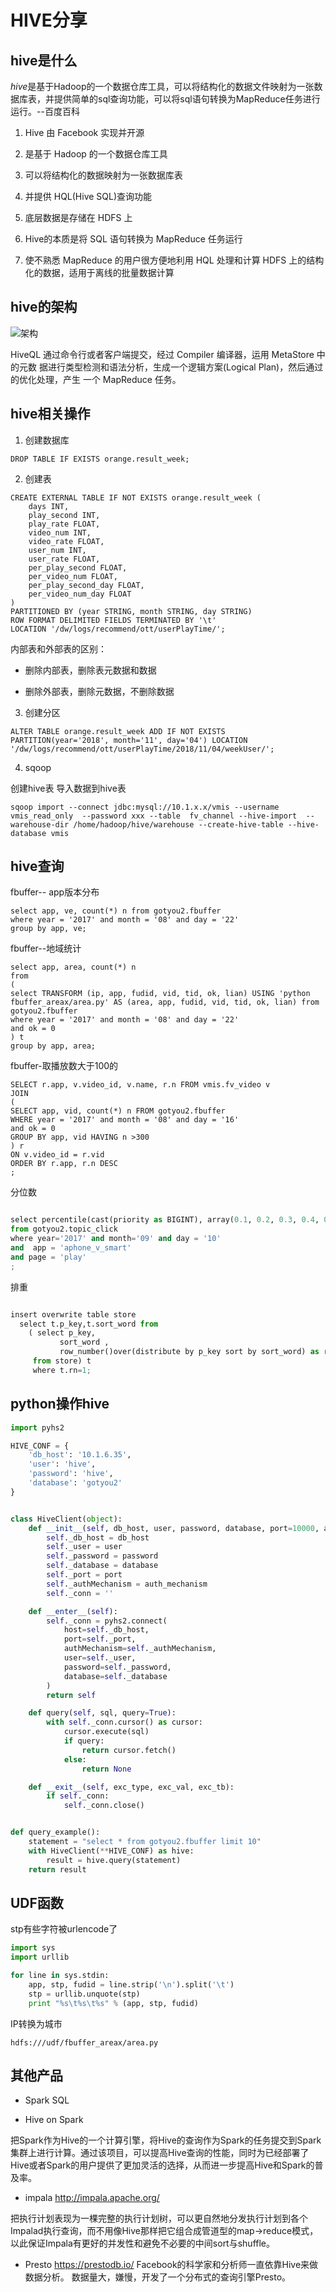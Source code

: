 # HIVE分享

## hive是什么

*hive*是基于Hadoop的一个数据仓库工具，可以将结构化的数据文件映射为一张数据库表，并提供简单的sql查询功能，可以将sql语句转换为MapReduce任务进行运行。--百度百科

1. Hive 由 Facebook 实现并开源

2. 是基于 Hadoop 的一个数据仓库工具

3. 可以将结构化的数据映射为一张数据库表

4. 并提供 HQL(Hive SQL)查询功能

5. 底层数据是存储在 HDFS 上

6. Hive的本质是将 SQL 语句转换为 MapReduce 任务运行

7. 使不熟悉 MapReduce 的用户很方便地利用 HQL 处理和计算 HDFS 上的结构化的数据，适用于离线的批量数据计算


## hive的架构

![架构](hive.png)

HiveQL 通过命令行或者客户端提交，经过 Compiler 编译器，运用 MetaStore 中的元数 据进行类型检测和语法分析，生成一个逻辑方案(Logical Plan)，然后通过的优化处理，产生 一个 MapReduce 任务。


## hive相关操作

1. 创建数据库

```
DROP TABLE IF EXISTS orange.result_week;
```

2. 创建表

```
CREATE EXTERNAL TABLE IF NOT EXISTS orange.result_week (
    days INT,
    play_second INT,
    play_rate FLOAT,
    video_num INT,
    video_rate FLOAT,
    user_num INT,
    user_rate FLOAT,
    per_play_second FLOAT,
    per_video_num FLOAT,
    per_play_second_day FLOAT,
    per_video_num_day FLOAT
)
PARTITIONED BY (year STRING, month STRING, day STRING)
ROW FORMAT DELIMITED FIELDS TERMINATED BY '\t'
LOCATION '/dw/logs/recommend/ott/userPlayTime/';
```

内部表和外部表的区别：

* 删除内部表，删除表元数据和数据

* 删除外部表，删除元数据，不删除数据

3. 创建分区

```
ALTER TABLE orange.result_week ADD IF NOT EXISTS PARTITION(year='2018', month='11', day='04') LOCATION '/dw/logs/recommend/ott/userPlayTime/2018/11/04/weekUser/';
```

4. sqoop

创建hive表 导入数据到hive表

```
sqoop import --connect jdbc:mysql://10.1.x.x/vmis --username vmis_read_only  --password xxx --table  fv_channel --hive-import  --warehouse-dir /home/hadoop/hive/warehouse --create-hive-table --hive-database vmis
```

## hive查询

fbuffer-- app版本分布

```
select app, ve, count(*) n from gotyou2.fbuffer
where year = '2017' and month = '08' and day = '22'
group by app, ve;
```

fbuffer--地域统计

```
select app, area, count(*) n
from
(
select TRANSFORM (ip, app, fudid, vid, tid, ok, lian) USING 'python fbuffer_areax/area.py' AS (area, app, fudid, vid, tid, ok, lian) from gotyou2.fbuffer
where year = '2017' and month = '08' and day = '22'
and ok = 0
) t
group by app, area;
```


fbuffer-取播放数大于100的

```
SELECT r.app, v.video_id, v.name, r.n FROM vmis.fv_video v
JOIN
(
SELECT app, vid, count(*) n FROM gotyou2.fbuffer
WHERE year = '2017' and month = '08' and day = '16'
and ok = 0
GROUP BY app, vid HAVING n >300
) r
ON v.video_id = r.vid
ORDER BY r.app, r.n DESC
;
```


分位数

```python

select percentile(cast(priority as BIGINT), array(0.1, 0.2, 0.3, 0.4, 0.5, 0.6, 0.7, 0.8, 0.9, 0.95, 1.0))
from gotyou2.topic_click
where year='2017' and month='09' and day = '10'
and  app = 'aphone_v_smart'
and page = 'play'
;
```

排重

```python

insert overwrite table store
  select t.p_key,t.sort_word from
    ( select p_key,
           sort_word ,
           row_number()over(distribute by p_key sort by sort_word) as rn
     from store) t
     where t.rn=1;
```

## python操作hive

```python
import pyhs2

HIVE_CONF = {
    'db_host': '10.1.6.35',
    'user': 'hive',
    'password': 'hive',
    'database': 'gotyou2'
}


class HiveClient(object):
    def __init__(self, db_host, user, password, database, port=10000, auth_mechanism="PLAIN"):
        self._db_host = db_host
        self._user = user
        self._password = password
        self._database = database
        self._port = port
        self._authMechanism = auth_mechanism
        self._conn = ''

    def __enter__(self):
        self._conn = pyhs2.connect(
            host=self._db_host,
            port=self._port,
            authMechanism=self._authMechanism,
            user=self._user,
            password=self._password,
            database=self._database
        )
        return self

    def query(self, sql, query=True):
        with self._conn.cursor() as cursor:
            cursor.execute(sql)
            if query:
                return cursor.fetch()
            else:
                return None

    def __exit__(self, exc_type, exc_val, exc_tb):
        if self._conn:
            self._conn.close()


def query_example():
    statement = "select * from gotyou2.fbuffer limit 10"
    with HiveClient(**HIVE_CONF) as hive:
        result = hive.query(statement)
    return result
```

## UDF函数

stp有些字符被urlencode了

```python
import sys
import urllib

for line in sys.stdin:
    app, stp, fudid = line.strip('\n').split('\t')
    stp = urllib.unquote(stp)
    print "%s\t%s\t%s" % (app, stp, fudid)
```


IP转换为城市

```
hdfs:///udf/fbuffer_areax/area.py
```


## 其他产品

* Spark SQL

* Hive on Spark

把Spark作为Hive的一个计算引擎，将Hive的查询作为Spark的任务提交到Spark集群上进行计算。通过该项目，可以提高Hive查询的性能，同时为已经部署了Hive或者Spark的用户提供了更加灵活的选择，从而进一步提高Hive和Spark的普及率。

* impala  http://impala.apache.org/

把执行计划表现为一棵完整的执行计划树，可以更自然地分发执行计划到各个Impalad执行查询，而不用像Hive那样把它组合成管道型的map->reduce模式，以此保证Impala有更好的并发性和避免不必要的中间sort与shuffle。

* Presto https://prestodb.io/
Facebook的科学家和分析师一直依靠Hive来做数据分析。
数据量大，嫌慢，开发了一个分布式的查询引擎Presto。
